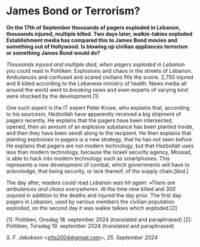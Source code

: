 
# James Bond or Terrorism?

**On the 17th of September thousands of pagers exploded in Lebanon, thousands injured, multiple killed. Two days later, walkie-takies exploded Establishment media has compared this to James Bond movies and something out of Hollywood. Is blowing up civilian appliances terrorism or something James Bond would do?**

*Thousands injured and multiple died, when pagers exploded in Lebanon* you could read in Politiken. Explosions and chaos in the streets of Lebanon. Ambulances and confused and scared civilians fills the scene. 2,750 injured and 8 killed according to the Lebanese ministry of health. News media all around the world went to *breaking news* and even experts of varying kind were shocked by the development.[1]

One such expert is the IT expert Peter Kruse, who explains that, according to his sourcesm, Hezbollah have apparently received a big shipment of pagers recently. He explains that the pagers have been intersected, opened, then an amount of an explosive substance has been planted inside, and then they have been sendt along to the recipient. He then explains that planting explosives in pagers is a new strategy, that he has not seen before. He explains that pagers are not modern technology, but that Hezbollah uses less than modern technology, because the Israeli security agency, Mossad, is able to hack into modern technology such as smartphones. This represents a new development of combat, which governments will have to acknolodge, that being security, or lack thereof, of the supply chain.[ibid.]

The day after, readers could read *Lebanon was hit again: »There are ambulances and chaos everywhere«*. At the time nine killed and 300 unjured in addition to the deaths and injured the day prior. The first day pagers in Lebanon, used by various members the civilian population exploded, on the second day it was walkie talkies which exploded.[2]

 
[1]: Politiken, Onsdag 18. september 2024 (translated and paraphrased)
[2]: Politiken, Torsdag 19. september 2024 (translated and paraphrased)

*S. F. Jakobsen &lt;sfja2004@gmail.com&gt;, 25. September 2024*
